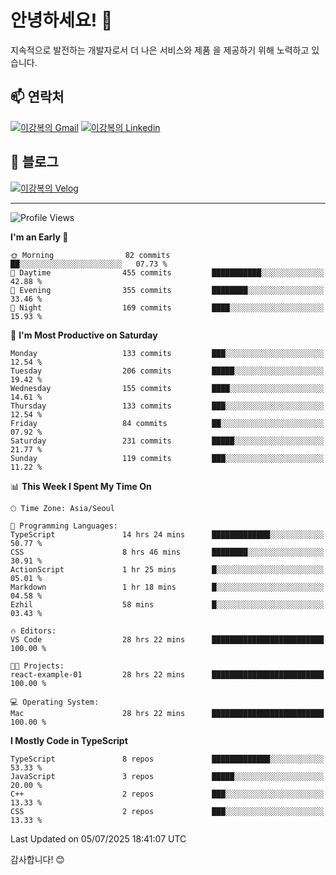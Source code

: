 # 안녕하세요! 👋

지속적으로 발전하는 개발자로서 더 나은 서비스와 제품
을 제공하기 위해 노력하고 있습니다.

## 📫 연락처
[![이강복의 Gmail](https://img.shields.io/badge/Gmail-D14836?style=for-the-badge&logo=gmail&logoColor=white)](mailto:pmmm114@gmail.com)
[![이강복의 Linkedin](https://img.shields.io/badge/LinkedIn-0077B5?style=for-the-badge&logo=linkedin&logoColor=white)](https://www.linkedin.com/in/lkb0297)

## 📝 블로그
[![이강복의 Velog](https://img.shields.io/badge/Velog-ffffff?style=for-the-badge&logo=velog)](https://velog.io/@pmmm114/posts)

---
<!--START_SECTION:waka-->
![Profile Views](http://img.shields.io/badge/Profile%20Views-2-blue)

**I'm an Early 🐤** 

```text
🌞 Morning                82 commits          ██░░░░░░░░░░░░░░░░░░░░░░░   07.73 % 
🌆 Daytime                455 commits         ███████████░░░░░░░░░░░░░░   42.88 % 
🌃 Evening                355 commits         ████████░░░░░░░░░░░░░░░░░   33.46 % 
🌙 Night                  169 commits         ████░░░░░░░░░░░░░░░░░░░░░   15.93 % 
```
📅 **I'm Most Productive on Saturday** 

```text
Monday                   133 commits         ███░░░░░░░░░░░░░░░░░░░░░░   12.54 % 
Tuesday                  206 commits         █████░░░░░░░░░░░░░░░░░░░░   19.42 % 
Wednesday                155 commits         ████░░░░░░░░░░░░░░░░░░░░░   14.61 % 
Thursday                 133 commits         ███░░░░░░░░░░░░░░░░░░░░░░   12.54 % 
Friday                   84 commits          ██░░░░░░░░░░░░░░░░░░░░░░░   07.92 % 
Saturday                 231 commits         █████░░░░░░░░░░░░░░░░░░░░   21.77 % 
Sunday                   119 commits         ███░░░░░░░░░░░░░░░░░░░░░░   11.22 % 
```


📊 **This Week I Spent My Time On** 

```text
🕑︎ Time Zone: Asia/Seoul

💬 Programming Languages: 
TypeScript               14 hrs 24 mins      █████████████░░░░░░░░░░░░   50.77 % 
CSS                      8 hrs 46 mins       ████████░░░░░░░░░░░░░░░░░   30.91 % 
ActionScript             1 hr 25 mins        █░░░░░░░░░░░░░░░░░░░░░░░░   05.01 % 
Markdown                 1 hr 18 mins        █░░░░░░░░░░░░░░░░░░░░░░░░   04.58 % 
Ezhil                    58 mins             █░░░░░░░░░░░░░░░░░░░░░░░░   03.43 % 

🔥 Editors: 
VS Code                  28 hrs 22 mins      █████████████████████████   100.00 % 

🐱‍💻 Projects: 
react-example-01         28 hrs 22 mins      █████████████████████████   100.00 % 

💻 Operating System: 
Mac                      28 hrs 22 mins      █████████████████████████   100.00 % 
```

**I Mostly Code in TypeScript** 

```text
TypeScript               8 repos             █████████████░░░░░░░░░░░░   53.33 % 
JavaScript               3 repos             █████░░░░░░░░░░░░░░░░░░░░   20.00 % 
C++                      2 repos             ███░░░░░░░░░░░░░░░░░░░░░░   13.33 % 
CSS                      2 repos             ███░░░░░░░░░░░░░░░░░░░░░░   13.33 % 
```




 Last Updated on 05/07/2025 18:41:07 UTC
<!--END_SECTION:waka-->

감사합니다! 😊
